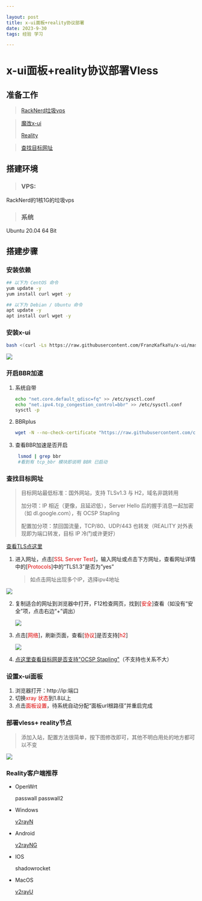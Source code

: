 ```yaml
---

layout: post
title: x-ui面板+reality协议部署
date: 2023-9-30 
tags: 经验 学习 

---
```


# x-ui面板+reality协议部署Vless

## 准备工作

> [RackNerd垃圾vps](https://www.racknerd.com/)

> [魔改x-ui](https://v2rayssr.com/go?url=https://github.com/FranzKafkaYu/x-ui/)
>
> [Reality](https://github.com/XTLS/REALITY)

> [查找目标网址](https://www.ssllabs.com/projects/index.html)



## 搭建环境

> ### VPS:  

RackNerd的1核1G的垃圾vps

> ### 系统

Ubuntu 20.04 64 Bit



## 搭建步骤

### 安装依赖

```bash
## 以下为 CentOS 命令
yum update -y 
yum install curl wget -y
```

```bash
## 以下为 Debian / Ubuntu 命令
apt update -y 
apt install curl wget -y
```



### 安装x-ui

```bash
bash <(curl -Ls https://raw.githubusercontent.com/FranzKafkaYu/x-ui/master/install.sh)

```

![](/images/posts/github/093001.png)



### 开启BBR加速

1. 系统自带

   ```bash
   echo "net.core.default_qdisc=fq" >> /etc/sysctl.conf
   echo "net.ipv4.tcp_congestion_control=bbr" >> /etc/sysctl.conf
   sysctl -p
   ```

2. BBRplus

   ```bash
   wget -N --no-check-certificate "https://raw.githubusercontent.com/chiakge/Linux-NetSpeed/master/tcp.sh" && chmod +x tcp.sh && ./tcp.sh
   ```

3. 查看BBR加速是否开启

   ```bash
    lsmod | grep bbr
    #看到有 tcp_bbr 模块即说明 BBR 已启动
   ```

   

### 查找目标网址

> 目标网站最低标准：国外网站，支持 TLSv1.3 与 H2，域名非跳转用
>
> 加分项：IP 相近（更像，且延迟低），Server Hello 后的握手消息一起加密（如 dl.google.com），有 OCSP Stapling
>
> 配置加分项：禁回国流量，TCP/80、UDP/443 也转发（REALITY 对外表现即为端口转发，目标 IP 冷门或许更好）

[查看TLS点这里](https://www.ssllabs.com/projects/index.html)

1. 进入网址，点击[<font color="#dd0000">SSL Server Test</font>]，输入网址或点击下方网址，查看网址详情中的[<font color="#dd0000">Protocols</font>]中的“TLS1.3”是否为”yes”

   > 如点击网址出现多个IP，选择ipv4地址

![](/images/posts/github/093002.png)

2. 复制适合的网址到浏览器中打开，F12检查网页，找到[<font color="#dd0000">安全</font>]查看（如没有“安全”项，点击右边“+”调出）

   ![](/images/posts/github/093003.png)

3. 点击[<font color="#dd0000">网络</font>]，刷新页面，查看[<font color="#dd0000">协议</font>]是否支持[<font color="#dd0000">h2</font>]

   ![](E:\lonlyge.github.io\images\posts\github\093004.png)

4. [点这里查看目标网是否支持"OCSP Stapling"](http://web.chacuo.net/netocspstapling)（不支持也关系不大）

   

### 设置x-ui面板

1. 浏览器打开：http://<span></span>ip:端口
2. 切换<font color="#dd0000">xray 状态</font>到1.8以上
3. 点击<font color="#dd0000">面板设置</font>，待系统自动分配“面板url根路径”并重启完成

### 部署vless+ reality节点

> 添加入站，配置方法很简单，按下图修改即可，其他不明白用处的地方都可以不变

 ![](/images/posts/github/093005.png)



### Reality客户端推荐

- OpenWrt

  passwall	passwall2		

- Windows

  [v2rayN](https://github.com/2dust/v2rayN)

- Android

  [v2rayNG](https://github.com/2dust/v2rayNG)

- IOS

  shadowrocket

- MacOS

  [v2rayU](https://github.com/yanue/V2rayU)

